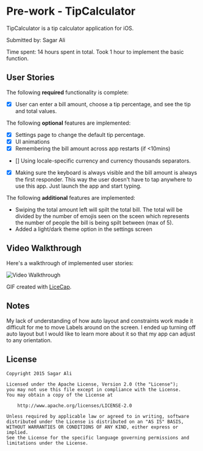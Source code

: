 # Pre-work - TipCalculator 

TipCalculator is a tip calculator application for iOS.

Submitted by: Sagar Ali

Time spent: 14 hours spent in total. Took 1 hour to implement the basic function. 

## User Stories

The following **required** functionality is complete:

* [X] User can enter a bill amount, choose a tip percentage, and see the tip and total values.

The following **optional** features are implemented:
* [X] Settings page to change the default tip percentage.
* [X] UI animations
* [X] Remembering the bill amount across app restarts (if <10mins)
* [] Using locale-specific currency and currency thousands separators.
* [X] Making sure the keyboard is always visible and the bill amount is always the first responder. This way the user doesn't have to tap anywhere to use this app. Just launch the app and start typing.

The following **additional** features are implemented:

- Swiping the total amount left will spilt the total bill. The total will be divided by the number of emojis seen on the sceen which represents the number of people the bill is being spilt between (max of 5). 
- Added a light/dark theme option in the settings screen


## Video Walkthrough 

Here's a walkthrough of implemented user stories:

<img src= 'http://i.imgur.com/UmKt2bc.gif' title='Video Walkthrough' width='' alt='Video Walkthrough' />

GIF created with [LiceCap](http://www.cockos.com/licecap/).

## Notes

My lack of understanding of how auto layout and constraints work made it difficult for me to move Labels around on the screen. I ended up turning off auto layout but I would like to learn more about it so that my app can adjust to any orientation. 

## License

    Copyright 2015 Sagar Ali

    Licensed under the Apache License, Version 2.0 (the "License");
    you may not use this file except in compliance with the License.
    You may obtain a copy of the License at

        http://www.apache.org/licenses/LICENSE-2.0

    Unless required by applicable law or agreed to in writing, software
    distributed under the License is distributed on an "AS IS" BASIS,
    WITHOUT WARRANTIES OR CONDITIONS OF ANY KIND, either express or implied.
    See the License for the specific language governing permissions and
    limitations under the License.
